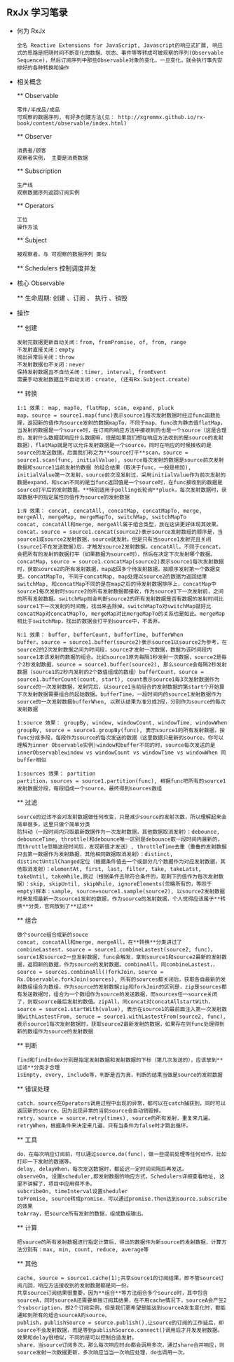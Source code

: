 ## RxJx 学习笔录

* 何为 RxJx
      
      全名 Reactive Extensions for JavaScript, Javascript的响应式扩展, 响应式的思路是把随时间不断变化的数据、状态、事件等等转成可被观察的序列(Observable Sequence)，然后订阅序列中那些Observable对象的变化，一旦变化，就会执行事先安排好的各种转换和操作

* 相关概念

  ** Observable 
  
      零件/半成品/成品
      可观察的数据序列, 有好多创建方法(见： http://xgrommx.github.io/rx-book/content/observable/index.html)
  
  ** Observer 
  
      消费者/顾客
      观察者实例， 主要是消费数据
  
  ** Subscription 
  
      生产线
      观察数据序列返回订阅实例
  
  ** Operators 
  
      工位
      操作方法
  
  ** Subject 
  
      被观察者，与 可观察的数据序列 类似
  
  ** Schedulers 控制调度并发
  
* 核心 Observable

  ** 生命周期: 创建 、订阅 、 执行 、销毁
  
* 操作

  ** 创建

      发射完数据更新自动关闭：from, fromPromise, of, from, range
      不发射直接关闭：empty
      抛出异常后关闭：throw
      不发射数据也不关闭：never
      保持发射数据且不自动关闭：timer, interval, fromEvent
      需要手动发射数据且不自动关闭：create, (还有Rx.Subject.create)
      
  ** 转换

      1:1 效果： map, mapTo, flatMap, scan, expand, pluck
      map，source = source1.map(func)表示source1每次发射数据时经过func函数处理，返回新的值作为source发射的数据mapTo，不同于map，func改为静态值flatMap，当发射的数据是一个source时，在订阅的响应方法中接收到的也是一个source（这是合理的，发射什么数据就响应什么数据嘛，但是如果我们想在响应方法收到的是source的发射数据），flatMap就是可以允许发射数据是一个source，同时在响应的时候接收的是source的发送数据，后面我们称之为**source打平**scan，source = source1.scan(func, initialValue), source每次发射的数据是source前次发射数据和source1当前发射的数据 的组合结果（取决于func，一般是相加), initialValue第一次发射，source前次没发射过，采用initialValue作为前次发射的数据expand，和scan不同的是当func返回值是一个source时，在func接收到的数据是source打平后的发射数据。**特别适用于polling长轮询**pluck，每次发射数据时，获取数据中的指定属性的值作为source的发射数据
      
      1:N 效果： concat, concatAll, concatMap, concatMapTo, merge, mergeAll, mergeMap, mergeMapTo, switchMap, switchMapTo
      concat, concatAll和merge, mergeAll属于组合类型，放在这讲更好体现其效果。concat，source = source1.concat(source2)表示source发射数组的顺序是，当source1或source2发射数据，source就发射。但是只有当source1发射完且关闭(source1不在发送数据)后，才触发source2发射数据。concatAll，不同于concat，会把所有的发射的数据打平（如果数据为source时），然后在决定下次发射哪个数据。concatMap，source = source1.concatMap(source2)表示source1每次发射数据时，获取source2的所有发射数据，map返回多个待发射数据，按顺序发射第一个数据变更。concatMapTo, 不同于concatMap, map处理以source2的数据为返回结果switchMap, 和concatMap不同的是在map之后的待发射数据排序上，concatMap中source1每次发射时source2的所有发射数据都接收，作为source1下一次发射前，之间的所有发射数据。switchMap则会判断source2的所有发射数据是否有数据的发射时间比source1下一次发射的时间晚，找出来去除掉。switchMapTo对switchMap就好比concatMap对concatMapTo, mergeMap对比mergeMapTo的关系也是如此。mergeMap相比于switchMap，找出的数据会打平到source中，不丢弃。

      N:1 效果： buffer, bufferCount, bufferTime, bufferWhen
      buffer，source = source1.buffer(source2)表示source1以source2为参考，在source2的2次发射数据之间为时间段，source才发射一次数据，数据为该时间段内source1本该发射的数据的组合。比如source1原先每隔1秒发射一次数据，source2是每个2秒发射数据，source = source1.buffer(source2), 那么source会每隔2秒发射数据（source1的2秒内发射的2个数值组成的数组）bufferCount，source = source1.bufferCount(count, start), count表示source1毎3次发射数据作为source的一次发射数据，发射完后，以source1当前组合的发射数据的第start个开始算下次发射数据需要组合的起始数据。bufferTime，一段时间内的source1发射数据作为source的一次发射数据bufferWhen, 以默认结果为准分成2段，分别作为source的每次发射数据

      1:source 效果： groupBy, window, windowCount, windowTime, windowWhen
      groupBy, source = source1.groupBy(func), 表示source1的所有发射数据，按func分成多段，每段作为source的每次发送的数据（这里数据只是新的source，你可以理解为inner Observable实例)window和buffer不同的时，source每次发送的是innerObservablewindow vs windowCount vs windowTime vs windowWhen 同 buffer相似
      
      1:sources 效果： partition
      partition，sources = source1.partition(func), 根据func吧所有的source1发射数据分段，每段组成一个source，最终得到sources数组

    ** 过滤
    
      source的过滤不会对发射数据做任何改变，只是减少source的发射次数，所以理解起来会简单很多，这里只做个简单分类
      防抖动（一段时间内只取最新数据作为一次发射数据，其他数据取消发射）：debounce, debounceTime, throttle(和debounce唯一区别是debounce取一段时间内最新的，而throttle忽略这段时间后，发现新值才发送）, throttleTime去重（重叠的发射数据只去第一数据作为发射数据，其他相同数据取消发射）：distinct, distinctUntilChanged定位（根据条件值去一个或部分几个数据作为对应发射数据，其他取消发射）：elementAt, first, last, filter, take, takeLatst, takeUntil, takeWhile,跳过（根据条件去除符合条件的，取剩下的值作为每次发射数据）：skip, skipUntil, skipWhile, ignoreElements(忽略所有的，等同于empty)样本：sample, source=source1.sample(source2), 以source2发射数据时来发现最新一次source1发射的数据，作为source的发射数据，个人觉得应该属于**转换**分类，官网放到了**过滤**

    ** 组合
    
      做个source组合成新的souce
      concat, concatAll和merge, mergeAll，在**转换**分类讲过了
      combineLastest，source = source1.combineLastest(source2, func)，source1和source2一旦发射数据，func会触发，拿到source1和source2最新的发射数据，返回新的数据，作为source的发射数据。combineAll，同combineLastest，，source = sources.combineAll()forkJoin，source = Rx.Observable.forkJoin(sources), 所有的sources都关闭后，获取各自最新的发射数组组合为数组，作为source的发射数据zip和forkJoin的区别是，zip是sources都有发送数据时，组合为一个数组作为source的发送数据，而sources任一source关闭了，则取source最后发射的数值。zipAll，同concat对concatAllstartWith，source = source1.startWith(value), 表示在source1的最前面注入第一次发射数据withLastestFrom, soruce = source1.withLastestFrom(source2, func), 表示source1每次发射数据时，获取source2最新发射的数据，如果存在则func处理得到新的数组作为source的发射数据

    ** 判断

      find和findIndex分别是指定发射数据和发射数据的下标（第几次发送的），应该放到**过滤**分类才合理
      isEmpty, every, include等，判断是否为真，判断的结果当做是source的发射数据

    ** 错误处理

      catch，source在Operators调用过程中出现的异常，都可以在catch捕获到，同时可以返回新的source，因为出现异常的当前source会自动销毁掉。
      retry，source = source.retry(times), source的所有发射，重复来几遍。
      retryWhen，根据条件来决定来几遍，只有当条件为false时才跳出循环。

    ** 工具

      do，在每次响应订阅前，可以通过source.do(func)，做一些提前处理等任何动作，比如打印一下发射的数据等。
      delay, delayWhen，每次发送数据时，都延迟一定时间间隔后再发送。
      observeOn, 设置scheduler,即发射数据的响应方式，Schedulers详细查看地址, 这里不讲解了，项目中应用得不多。
      subcribeOn, timeInterval设置sheduler
      toPromise, source转成promise，可以通过promise.then达到source.subscribe的效果
      toArray，把source所有发射的数据，组成数组输出。

    ** 计算

      把source的所有发射数据进行指定计算后，得出的数据作为新source的发射数据，计算方法分别有：max, min, count, reduce, average等

    ** 其他

      cache, source = source1.cache(1);共享source1的订阅结果，即不管source订阅几回，响应方法接收到的发射数据都是同一份。
      共享source订阅结果很重要，因为**组合**等方法组合多个source时，其中包含sourceA，同时sourceA还需要单独订阅其结果，在不用cache情况下，sourceA会产生2个subscription，即2个订阅实例，但是我们更希望是能达到sourceA发生变化时，都能通知到所有的组合sourceA的source。
      publish，publishSource = source.publish(),让source的订阅的工作延后，即source不会发射数据，而是等到publishSource.connect()调用后才开发发射数据。效果和delay很相似，不同的是可以控制合适发射。
      share，当source订阅多次，那么每次响应时do都会调用多次，通过share合并响应，则source发射一次数据更新，多次响应当当一次响应处理，do也调用一次。